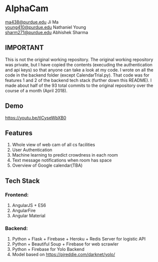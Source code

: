 # AlphaCam

ma438@purdue.edu
Ji Ma<br>
young410@purdue.edu
Nathaniel Young<br>
sharm271@purdue.edu
Abhishek Sharma<br>

## IMPORTANT
This is not the original working repository. The original working repository was private, but I have copied the contents (execuding the authentication and api keys) so that anyone can take a look at my code. I wrote on all the code in the backend folder (except CalendarTrial.py). That code was for features 1 and 2 of the backend tech stack (further down this README). I made about half of the 93 total commits to the original repository over the course of a month (April 2018).

## Demo

<a href="https://youtu.be/tlCyseWbXB0">https://youtu.be/tlCyseWbXB0</a>

## Features
 
1. Whole view of web cam of all cs facilities
2. User Authentication
3. Machine learning to predict crowdness in each room
4. Text message notifications when room has space
5. Overview of Google calendar(TBA)


## Tech Stack

### Frontend: 

1. AngularJS + ES6
2. AngularFire
3. Angular Material


### Backend:

1. Python + Flask + Firebase + Heroku + Redis Server for logistic API
2. Python + Beautiful Soup + Firebase for web scrawler
3. Python + Firebase for Yolo Backend
4. Model based on https://pjreddie.com/darknet/yolo/


